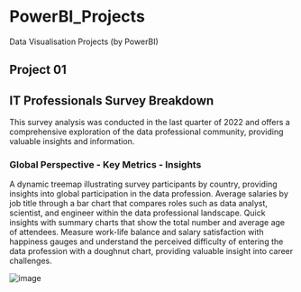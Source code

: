 # PowerBI_Projects
Data Visualisation Projects (by PowerBI)
## Project 01 
## IT Professionals Survey Breakdown
This survey analysis was conducted in the last quarter of 2022 and offers a comprehensive exploration of the data professional community, providing valuable insights and information.
### Global Perspective - Key Metrics - Insights
A dynamic treemap illustrating survey participants by country, providing insights into global participation in the data profession.
 Average salaries by job title through a bar chart that compares roles such as data analyst, scientist, and engineer within the data professional landscape.
Quick insights with summary charts that show the total number and average age of attendees.
Measure work-life balance and salary satisfaction with happiness gauges and understand the perceived difficulty of entering the data profession with a doughnut chart, providing valuable insight into career challenges.

  ![image](https://github.com/BedirK/PowerBI_Studies/assets/103532330/576661cf-15a1-40fa-945b-82c043ae5060)


  
